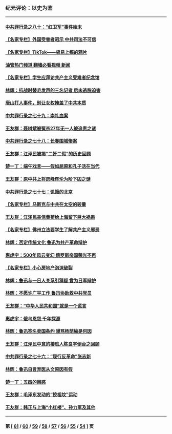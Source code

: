### 纪元评论：以史为鉴
---
#### [中共罪行录之八十：“红卫军”事件始末](../../pages/nsc1028/n13769101.md?06300330) 
#### [【名家专栏】外国受害者昭示 中共司法不可信](../../pages/nsc1028/n13767326.md?06300330) 
#### [【名家专栏】TikTok——极易上瘾的鸦片](../../pages/nsc1028/n13766769.md?06300330) 
#### [油管热门频道 翻墙必看视频 新闻](ok?06300330)
#### [【名家专栏】学生应拜访共产主义受难者纪念馆](../../pages/nsc1028/n13762812.md?06300330) 
#### [林辉：抗战时替毛发声的三名记者 后未逃脱迫害](../../pages/nsc1028/n13761727.md?06300330) 
#### [唐山打人事件，别让女权掩盖了中共本质](../../pages/nsc1028/n13757588.md?06300330) 
#### [中共罪行录之七十九：崇礼血案](../../pages/nsc1028/n13757521.md?06300330) 
#### [王友群：聂树斌被冤杀27年无一人被追责之谜](../../pages/nsc1028/n13757410.md?06300330) 
#### [中共罪行录之七十八：长春围城惨案](../../pages/nsc1028/n13753340.md?06300330) 
#### [王友群：江泽民被揭“二奸二假”的历史回顾](../../pages/nsc1028/n13752541.md?06300330) 
#### [楚一丁：端午戏言——假如屈原和孔子活在当代](../../pages/nsc1028/n13751814.md?06300330) 
#### [王友群：原中共上将房峰辉沦为阶下囚之谜](../../pages/nsc1028/n13746271.md?06300330) 
#### [中共罪行录之七十七：饥饿的北京](../../pages/nsc1028/n13742533.md?06300330) 
#### [【名家专栏】马斯克与中共在太空的较量](../../pages/nsc1028/n13741595.md?06300330) 
#### [王友群：江泽民亲信黄菊给上海留下巨大祸患](../../pages/nsc1028/n13738097.md?06300330) 
#### [【名家专栏】佛州立法要学生了解共产主义邪恶](../../pages/nsc1028/n13739214.md?06300330) 
#### [林辉：否定传统文化 鲁迅为共产革命辩护](../../pages/nsc1028/n13738481.md?06300330) 
#### [惠虎宇：500年风云变幻 俄罗斯帝国荣光不再](../../pages/nsc1028/n13738652.md?06300330) 
#### [【名家专栏】小心房地产泡沫破裂](../../pages/nsc1028/n13736895.md?06300330) 
#### [林辉：鲁迅与一日人关系引猜疑 曾为日军辩护](../../pages/nsc1028/n13736182.md?06300330) 
#### [林辉：不愿许广平工作 鲁迅协助救中共党员](../../pages/nsc1028/n13732075.md?06300330) 
#### [王友群：“中华人民共和国”就是一个谎言](../../pages/nsc1028/n13729052.md?06300330) 
#### [惠虎宇：俄乌恩怨 千年探源](../../pages/nsc1028/n13727306.md?06300330) 
#### [林辉：鲁迅签名卖国条约 谩骂杨荫榆是何因](../../pages/nsc1028/n13728824.md?06300330) 
#### [王友群：江泽民中意的接班人陈良宇倒台之回顾](../../pages/nsc1028/n13727137.md?06300330) 
#### [中共罪行录之七十六：“现行反革命”张志新](../../pages/nsc1028/n13726926.md?06300330) 
#### [林辉：鲁迅自言弃医从文原因有假](../../pages/nsc1028/n13727240.md?06300330) 
#### [楚一丁：五四的困惑](../../pages/nsc1028/n13725250.md?06300330) 
#### [王友群：毛泽东发动的“挖祖坟”运动](../../pages/nsc1028/n13723639.md?06300330) 
#### [王友群：韩正与上海“小红楼”、孙力军及其他](../../pages/nsc1028/n13719454.md?06300330) 

---
#### 第 [ [61](./61.md?06300330) / [60](./60.md?06300330) / [59](./59.md?06300330) / [58](./58.md?06300330) / [57](./57.md?06300330) / [56](./56.md?06300330) / [55](./55.md?06300330) / [54](./54.md?06300330) ] 页
